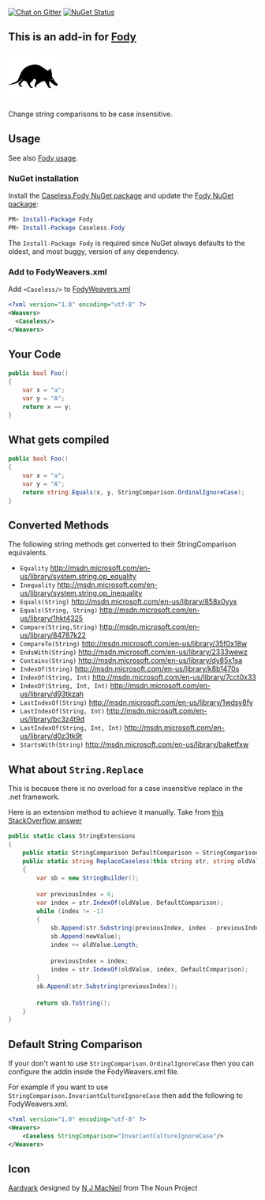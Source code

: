 [![Chat on Gitter](https://img.shields.io/gitter/room/fody/fody.svg?style=flat&max-age=86400)](https://gitter.im/Fody/Fody)
[![NuGet Status](https://badge.fury.io/nu/caseless.fody.svg)](https://www.nuget.org/packages/Caseless.Fody/)


## This is an add-in for [Fody](https://github.com/Fody/Home/)

![Icon](https://raw.githubusercontent.com/Fody/Caseless/master/package_icon.png)

Change string comparisons to be case insensitive.


## Usage

See also [Fody usage](https://github.com/Fody/Home/blob/master/pages/usage.md).


### NuGet installation

Install the [Caseless.Fody NuGet package](https://nuget.org/packages/Caseless.Fody/) and update the [Fody NuGet package](https://nuget.org/packages/Fody/):

```powershell
PM> Install-Package Fody
PM> Install-Package Caseless.Fody
```

The `Install-Package Fody` is required since NuGet always defaults to the oldest, and most buggy, version of any dependency.


### Add to FodyWeavers.xml

Add `<Caseless/>` to [FodyWeavers.xml](https://github.com/Fody/Home/blob/master/pages/usage.md#add-fodyweaversxml)

```xml
<?xml version="1.0" encoding="utf-8" ?>
<Weavers>
  <Caseless/>
</Weavers>
```


## Your Code

```csharp
public bool Foo()
{
    var x = "a";
    var y = "A";
    return x == y;
}
```


## What gets compiled

```csharp
public bool Foo()
{
    var x = "a";
    var y = "A";
    return string.Equals(x, y, StringComparison.OrdinalIgnoreCase);
}
```


## Converted Methods

The following string methods get converted to their StringComparison equivalents.

 * `Equality` http://msdn.microsoft.com/en-us/library/system.string.op_equality
 * `Inequality` http://msdn.microsoft.com/en-us/library/system.string.op_inequality
 * `Equals(String)` http://msdn.microsoft.com/en-us/library/858x0yyx
 * `Equals(String, String)` http://msdn.microsoft.com/en-us/library/1hkt4325
 * `Compare(String,String)` http://msdn.microsoft.com/en-us/library/84787k22
 * `CompareTo(String)` http://msdn.microsoft.com/en-us/library/35f0x18w
 * `EndsWith(String)` http://msdn.microsoft.com/en-us/library/2333wewz
 * `Contains(String)` http://msdn.microsoft.com/en-us/library/dy85x1sa
 * `IndexOf(String)` http://msdn.microsoft.com/en-us/library/k8b1470s
 * `IndexOf(String, Int)` http://msdn.microsoft.com/en-us/library/7cct0x33
 * `IndexOf(String, Int, Int)` http://msdn.microsoft.com/en-us/library/d93tkzah
 * `LastIndexOf(String)` http://msdn.microsoft.com/en-us/library/1wdsy8fy
 * `LastIndexOf(String, Int)` http://msdn.microsoft.com/en-us/library/bc3z4t9d
 * `LastIndexOf(String, Int, Int)` http://msdn.microsoft.com/en-us/library/d0z3tk9t
 * `StartsWith(String)` http://msdn.microsoft.com/en-us/library/baketfxw


## What about `String.Replace`

This is because there is no overload for a case insensitive replace in the .net framework.

Here is an extension method to achieve it manually. Take from [this StackOverflow answer](http://stackoverflow.com/a/244933/53158)

```csharp
public static class StringExtensions
{
    public static StringComparison DefaultComparison = StringComparison.OrdinalIgnoreCase;
    public static string ReplaceCaseless(this string str, string oldValue, string newValue)
    {
        var sb = new StringBuilder();

        var previousIndex = 0;
        var index = str.IndexOf(oldValue, DefaultComparison);
        while (index != -1)
        {
            sb.Append(str.Substring(previousIndex, index - previousIndex));
            sb.Append(newValue);
            index += oldValue.Length;

            previousIndex = index;
            index = str.IndexOf(oldValue, index, DefaultComparison);
        }
        sb.Append(str.Substring(previousIndex));

        return sb.ToString();
    }
}
```


## Default String Comparison

If your don't want to use `StringComparison.OrdinalIgnoreCase` then you can configure the addin inside the FodyWeavers.xml file.

For example if you want to use `StringComparison.InvariantCultureIgnoreCase` then add the following to FodyWeavers.xml.

```xml
<?xml version="1.0" encoding="utf-8" ?>
<Weavers>
    <Caseless StringComparison="InvariantCultureIgnoreCase"/>
</Weavers>
```


## Icon

<a href="http://thenounproject.com/noun/aardvark/#icon-No6982" target="_blank">Aardvark</a> designed by <a href="http://thenounproject.com/nmac" target="_blank">N J MacNeil</a> from The Noun Project